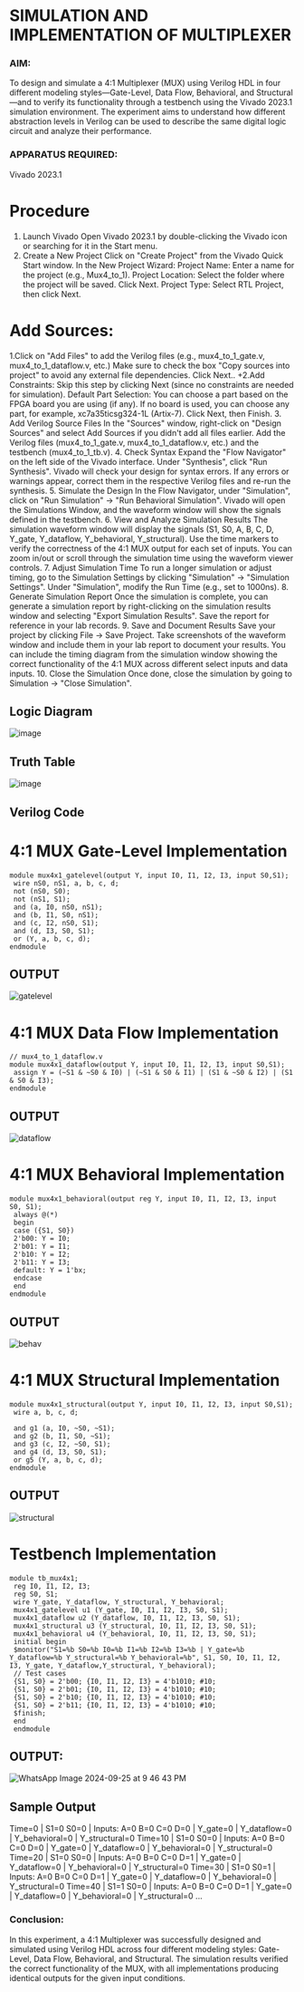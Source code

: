 #                                                                  SIMULATION AND IMPLEMENTATION OF MULTIPLEXER

                                       
### AIM:
To design and simulate a 4:1 Multiplexer (MUX) using Verilog HDL in four different modeling styles—Gate-Level, Data Flow, Behavioral, and Structural—and to verify its functionality through a testbench using the Vivado 2023.1 simulation environment. The experiment aims to understand how different abstraction levels in Verilog can be used to describe the same digital logic circuit and analyze their performance.

### APPARATUS REQUIRED:
Vivado 2023.1

# Procedure
1. Launch Vivado
Open Vivado 2023.1 by double-clicking the Vivado icon or searching for it in the Start menu.
2. Create a New Project
Click on "Create Project" from the Vivado Quick Start window.
In the New Project Wizard:
Project Name: Enter a name for the project (e.g., Mux4_to_1).
Project Location: Select the folder where the project will be saved.
Click Next.
Project Type: Select RTL Project, then click Next.
# Add Sources:
1.Click on "Add Files" to add the Verilog files (e.g., mux4_to_1_gate.v, mux4_to_1_dataflow.v, etc.)
Make sure to check the box "Copy sources into project" to avoid any external file dependencies.
Click Next..
+2.Add Constraints: Skip this step by clicking Next (since no constraints are needed for simulation).
Default Part Selection:
You can choose a part based on the FPGA board you are using (if any).
If no board is used, you can choose any part, for example, xc7a35ticsg324-1L (Artix-7).
Click Next, then Finish.
3. Add Verilog Source Files
In the "Sources" window, right-click on "Design Sources" and select Add Sources if you didn't add all files earlier.
Add the Verilog files (mux4_to_1_gate.v, mux4_to_1_dataflow.v, etc.) and the testbench (mux4_to_1_tb.v).
4. Check Syntax
Expand the "Flow Navigator" on the left side of the Vivado interface.
Under "Synthesis", click "Run Synthesis".
Vivado will check your design for syntax errors. If any errors or warnings appear, correct them in the respective Verilog files and re-run the synthesis.
5. Simulate the Design
In the Flow Navigator, under "Simulation", click on "Run Simulation" → "Run Behavioral Simulation".
Vivado will open the Simulations Window, and the waveform window will show the signals defined in the testbench.
6. View and Analyze Simulation Results
The simulation waveform window will display the signals (S1, S0, A, B, C, D, Y_gate, Y_dataflow, Y_behavioral, Y_structural).
Use the time markers to verify the correctness of the 4:1 MUX output for each set of inputs.
You can zoom in/out or scroll through the simulation time using the waveform viewer controls.
7. Adjust Simulation Time
To run a longer simulation or adjust timing, go to the Simulation Settings by clicking "Simulation" → "Simulation Settings".
Under "Simulation", modify the Run Time (e.g., set to 1000ns).
8. Generate Simulation Report
Once the simulation is complete, you can generate a simulation report by right-clicking on the simulation results window and selecting "Export Simulation Results".
Save the report for reference in your lab records.
9. Save and Document Results
Save your project by clicking File → Save Project.
Take screenshots of the waveform window and include them in your lab report to document your results.
You can include the timing diagram from the simulation window showing the correct functionality of the 4:1 MUX across different select inputs and data inputs.
10. Close the Simulation
Once done, close the simulation by going to Simulation → "Close Simulation".

## Logic Diagram

![image](https://github.com/user-attachments/assets/d4ab4bc3-12b0-44dc-8edb-9d586d8ba856)

## Truth Table

![image](https://github.com/user-attachments/assets/c850506c-3f6e-4d6b-8574-939a914b2a5f)

## Verilog Code

# 4:1 MUX Gate-Level Implementation
```
module mux4x1_gatelevel(output Y, input I0, I1, I2, I3, input S0,S1);
 wire nS0, nS1, a, b, c, d;
 not (nS0, S0);
 not (nS1, S1);
 and (a, I0, nS0, nS1);
 and (b, I1, S0, nS1);
 and (c, I2, nS0, S1);
 and (d, I3, S0, S1);
 or (Y, a, b, c, d);
endmodule
```
## OUTPUT
![gatelevel](https://github.com/user-attachments/assets/d83ff5b2-3bfe-4cec-849e-01e90216ed0e)

# 4:1 MUX Data Flow Implementation
```
// mux4_to_1_dataflow.v
module mux4x1_dataflow(output Y, input I0, I1, I2, I3, input S0,S1);
 assign Y = (~S1 & ~S0 & I0) | (~S1 & S0 & I1) | (S1 & ~S0 & I2) | (S1 & S0 & I3);
endmodule
```
## OUTPUT
![dataflow](https://github.com/user-attachments/assets/6ca0b4b7-ec5b-4818-80dd-85b261449f80)
# 4:1 MUX Behavioral Implementation
```
module mux4x1_behavioral(output reg Y, input I0, I1, I2, I3, input
S0, S1);
 always @(*)
 begin
 case ({S1, S0})
 2'b00: Y = I0;
 2'b01: Y = I1;
 2'b10: Y = I2;
 2'b11: Y = I3;
 default: Y = 1'bx;
 endcase
 end
endmodule
```
## OUTPUT
![behav](https://github.com/user-attachments/assets/9dfaa082-fec4-4db0-b11b-4d3148ce3a1e)
# 4:1 MUX Structural Implementation
```
module mux4x1_structural(output Y, input I0, I1, I2, I3, input S0,S1);
 wire a, b, c, d;

 and g1 (a, I0, ~S0, ~S1);
 and g2 (b, I1, S0, ~S1);
 and g3 (c, I2, ~S0, S1);
 and g4 (d, I3, S0, S1);
 or g5 (Y, a, b, c, d);
endmodule
```
## OUTPUT
![structural](https://github.com/user-attachments/assets/06acd746-bb0a-42ec-a633-d49ca3af6563)
# Testbench Implementation
```
module tb_mux4x1;
 reg I0, I1, I2, I3;
 reg S0, S1;
 wire Y_gate, Y_dataflow, Y_structural, Y_behavioral;
 mux4x1_gatelevel u1 (Y_gate, I0, I1, I2, I3, S0, S1);
 mux4x1_dataflow u2 (Y_dataflow, I0, I1, I2, I3, S0, S1);
 mux4x1_structural u3 (Y_structural, I0, I1, I2, I3, S0, S1);
 mux4x1_behavioral u4 (Y_behavioral, I0, I1, I2, I3, S0, S1);
 initial begin
 $monitor("S1=%b S0=%b I0=%b I1=%b I2=%b I3=%b | Y_gate=%b Y_dataflow=%b Y_structural=%b Y_behavioral=%b", S1, S0, I0, I1, I2, I3, Y_gate, Y_dataflow,Y_structural, Y_behavioral);
 // Test cases
 {S1, S0} = 2'b00; {I0, I1, I2, I3} = 4'b1010; #10;
 {S1, S0} = 2'b01; {I0, I1, I2, I3} = 4'b1010; #10;
 {S1, S0} = 2'b10; {I0, I1, I2, I3} = 4'b1010; #10;
 {S1, S0} = 2'b11; {I0, I1, I2, I3} = 4'b1010; #10;
 $finish;
 end
 endmodule
```
 ## OUTPUT:
 ![WhatsApp Image 2024-09-25 at 9 46 43 PM](https://github.com/user-attachments/assets/7dccd872-76d0-459d-ab97-a711600e421c)


## Sample Output

Time=0 | S1=0 S0=0 | Inputs: A=0 B=0 C=0 D=0 | Y_gate=0 | Y_dataflow=0 | Y_behavioral=0 | Y_structural=0
Time=10 | S1=0 S0=0 | Inputs: A=0 B=0 C=0 D=0 | Y_gate=0 | Y_dataflow=0 | Y_behavioral=0 | Y_structural=0
Time=20 | S1=0 S0=0 | Inputs: A=0 B=0 C=0 D=1 | Y_gate=0 | Y_dataflow=0 | Y_behavioral=0 | Y_structural=0
Time=30 | S1=0 S0=1 | Inputs: A=0 B=0 C=0 D=1 | Y_gate=0 | Y_dataflow=0 | Y_behavioral=0 | Y_structural=0
Time=40 | S1=1 S0=0 | Inputs: A=0 B=0 C=0 D=1 | Y_gate=0 | Y_dataflow=0 | Y_behavioral=0 | Y_structural=0
...

### Conclusion:

In this experiment, a 4:1 Multiplexer was successfully designed and simulated using Verilog HDL across four different modeling styles: Gate-Level, Data Flow, Behavioral, and Structural. The simulation results verified the correct functionality of the MUX, with all implementations producing identical outputs for the given input conditions.



  
